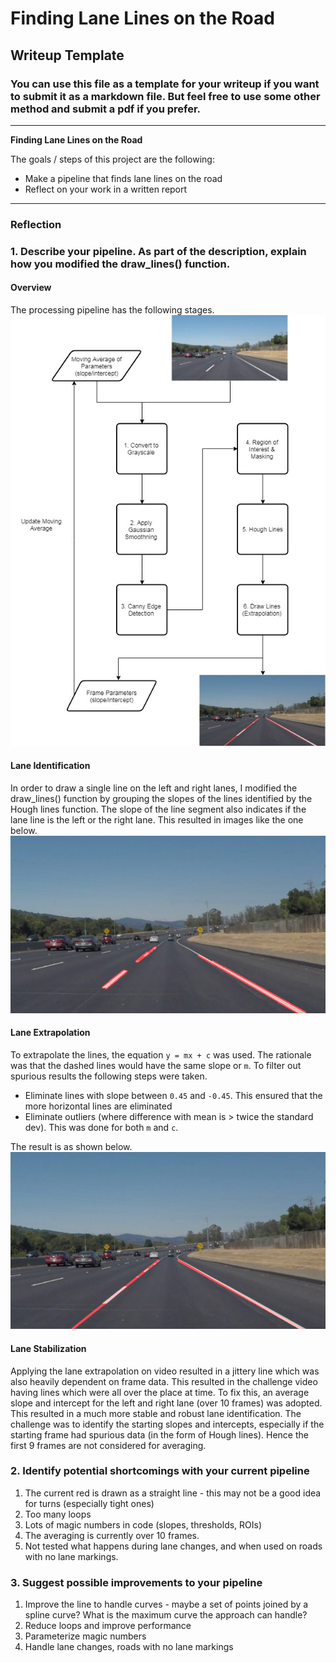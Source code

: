 # **Finding Lane Lines on the Road** 

## Writeup Template

### You can use this file as a template for your writeup if you want to submit it as a markdown file. But feel free to use some other method and submit a pdf if you prefer.

---

**Finding Lane Lines on the Road**

The goals / steps of this project are the following:
* Make a pipeline that finds lane lines on the road
* Reflect on your work in a written report


[//]: # (Image References)

[image1]: ./examples/grayscale.jpg "Grayscale"
[image2]: Week-1.jpg "Processing Pipeline"
[image3]: ./results/solidWhiteCurve.jpg "Draw Lines"
[image4]: ./results_stabilized/solidWhiteCurve.jpg "Lane Identification"

---

### Reflection

### 1. Describe your pipeline. As part of the description, explain how you modified the draw_lines() function.

#### Overview
The processing pipeline has the following stages. 
![alt text][image2]

#### Lane Identification
In order to draw a single line on the left and right lanes, I modified the draw_lines() function by grouping the slopes of the lines identified by the Hough lines function. The slope of the line segment also indicates 
if the lane line is the left or the right lane. This resulted in images like the one below.
![alt text][image3]

#### Lane Extrapolation
To extrapolate the lines, the equation `y = mx + c` was used. The rationale was that the dashed lines would have the same slope or `m`. To filter out spurious results the following steps were taken.
* Eliminate lines with slope between `0.45` and `-0.45`. This ensured that the more horizontal lines are eliminated
* Eliminate outliers (where difference with mean is > twice the standard dev). This was done for both `m` and `c`. 

The result is as shown below. 
![alt text][image4]

#### Lane Stabilization
Applying the lane extrapolation on video resulted in a jittery line which was also heavily dependent on frame data. This resulted in the challenge video having lines which were all over the place at time. To fix this, an average 
slope and intercept for the left and right lane (over 10 frames) was adopted. This resulted in a much more stable and robust lane identification. The challenge was to identify the starting slopes and intercepts, especially if 
the starting frame had spurious data (in the form of Hough lines). Hence the first 9 frames are not considered for averaging.

### 2. Identify potential shortcomings with your current pipeline

1. The current red is drawn as a straight line - this may not be a good idea for turns (especially tight ones)
2. Too many loops
3. Lots of magic numbers in code (slopes, thresholds, ROIs)
4. The averaging is currently over 10 frames.
5. Not tested what happens during lane changes, and when used on roads with no lane markings. 


### 3. Suggest possible improvements to your pipeline
1. Improve the line to handle curves - maybe a set of points joined by a spline curve? What is the maximum curve the approach can handle?
2. Reduce loops and improve performance
3. Parameterize magic numbers 
4. Handle lane changes, roads with no lane markings 
